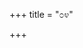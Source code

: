 +++
title = "೦೪"

+++


<div class="js_include " url="/kannaDa/padya/kumAra-vyAsa-bhArata/vishvAsa-prastuti/05_udyOga/04/00_sU_rAyadharmaja.md"  newLevelForH1="3" includeTitle="true"  > </div>
<div class="js_include collapsed" url="/kannaDa/padya/kumAra-vyAsa-bhArata/gamaka-pariShat/gadya/05_udyOga/04/00_sU_rAyadharmaja.md"  newLevelForH1="4" title="ಗಮಕ-ಪರಿಷತ್/ಗದ್ಯ"  > </div>
<div class="js_include collapsed" url="/kannaDa/padya/kumAra-vyAsa-bhArata/gamaka-pariShat/padArtha/05_udyOga/04/00_sU_rAyadharmaja.md"  newLevelForH1="4" title="ಗಮಕ-ಪರಿಷತ್/ಪದಾರ್ಥ"  > </div>
<div class="js_include collapsed" url="/kannaDa/padya/kumAra-vyAsa-bhArata/mUla/05_udyOga/04/00_sU_rAyadharmaja.md"  newLevelForH1="4" title="ಮೂಲ"  > </div>

<div class="js_include " url="/kannaDa/padya/kumAra-vyAsa-bhArata/vishvAsa-prastuti/05_udyOga/04/01_kELu_janamEjaya.md"  newLevelForH1="3" includeTitle="true"  > </div>
<div class="js_include collapsed" url="/kannaDa/padya/kumAra-vyAsa-bhArata/gamaka-pariShat/gadya/05_udyOga/04/01_kELu_janamEjaya.md"  newLevelForH1="4" title="ಗಮಕ-ಪರಿಷತ್/ಗದ್ಯ"  > </div>
<div class="js_include collapsed" url="/kannaDa/padya/kumAra-vyAsa-bhArata/gamaka-pariShat/padArtha/05_udyOga/04/01_kELu_janamEjaya.md"  newLevelForH1="4" title="ಗಮಕ-ಪರಿಷತ್/ಪದಾರ್ಥ"  > </div>
<div class="js_include collapsed" url="/kannaDa/padya/kumAra-vyAsa-bhArata/gamaka-pariShat/TippanI/05_udyOga/04/01_kELu_janamEjaya.md"  newLevelForH1="4" title="ಗಮಕ-ಪರಿಷತ್/ಟಿಪ್ಪನೀ"  > </div>
<div class="js_include collapsed" url="/kannaDa/padya/kumAra-vyAsa-bhArata/mUla/05_udyOga/04/01_kELu_janamEjaya.md"  newLevelForH1="4" title="ಮೂಲ"  > </div>

<div class="js_include " url="/kannaDa/padya/kumAra-vyAsa-bhArata/vishvAsa-prastuti/05_udyOga/04/02_iLidu_rathavanu.md"  newLevelForH1="3" includeTitle="true"  > </div>
<div class="js_include collapsed" url="/kannaDa/padya/kumAra-vyAsa-bhArata/gamaka-pariShat/gadya/05_udyOga/04/02_iLidu_rathavanu.md"  newLevelForH1="4" title="ಗಮಕ-ಪರಿಷತ್/ಗದ್ಯ"  > </div>
<div class="js_include collapsed" url="/kannaDa/padya/kumAra-vyAsa-bhArata/gamaka-pariShat/padArtha/05_udyOga/04/02_iLidu_rathavanu.md"  newLevelForH1="4" title="ಗಮಕ-ಪರಿಷತ್/ಪದಾರ್ಥ"  > </div>
<div class="js_include collapsed" url="/kannaDa/padya/kumAra-vyAsa-bhArata/mUla/05_udyOga/04/02_iLidu_rathavanu.md"  newLevelForH1="4" title="ಮೂಲ"  > </div>

<div class="js_include " url="/kannaDa/padya/kumAra-vyAsa-bhArata/vishvAsa-prastuti/05_udyOga/04/03_aridudillA_kauravEndrana.md"  newLevelForH1="3" includeTitle="true"  > </div>
<div class="js_include collapsed" url="/kannaDa/padya/kumAra-vyAsa-bhArata/gamaka-pariShat/gadya/05_udyOga/04/03_aridudillA_kauravEndrana.md"  newLevelForH1="4" title="ಗಮಕ-ಪರಿಷತ್/ಗದ್ಯ"  > </div>
<div class="js_include collapsed" url="/kannaDa/padya/kumAra-vyAsa-bhArata/gamaka-pariShat/padArtha/05_udyOga/04/03_aridudillA_kauravEndrana.md"  newLevelForH1="4" title="ಗಮಕ-ಪರಿಷತ್/ಪದಾರ್ಥ"  > </div>
<div class="js_include collapsed" url="/kannaDa/padya/kumAra-vyAsa-bhArata/mUla/05_udyOga/04/03_aridudillA_kauravEndrana.md"  newLevelForH1="4" title="ಮೂಲ"  > </div>

<div class="js_include " url="/kannaDa/padya/kumAra-vyAsa-bhArata/vishvAsa-prastuti/05_udyOga/04/04_baLika_bhImana.md"  newLevelForH1="3" includeTitle="true"  > </div>
<div class="js_include collapsed" url="/kannaDa/padya/kumAra-vyAsa-bhArata/gamaka-pariShat/gadya/05_udyOga/04/04_baLika_bhImana.md"  newLevelForH1="4" title="ಗಮಕ-ಪರಿಷತ್/ಗದ್ಯ"  > </div>
<div class="js_include collapsed" url="/kannaDa/padya/kumAra-vyAsa-bhArata/gamaka-pariShat/padArtha/05_udyOga/04/04_baLika_bhImana.md"  newLevelForH1="4" title="ಗಮಕ-ಪರಿಷತ್/ಪದಾರ್ಥ"  > </div>
<div class="js_include collapsed" url="/kannaDa/padya/kumAra-vyAsa-bhArata/mUla/05_udyOga/04/04_baLika_bhImana.md"  newLevelForH1="4" title="ಮೂಲ"  > </div>

<div class="js_include " url="/kannaDa/padya/kumAra-vyAsa-bhArata/vishvAsa-prastuti/05_udyOga/04/05_seLedukoNDanu_mRtyuvina.md"  newLevelForH1="3" includeTitle="true"  > </div>
<div class="js_include collapsed" url="/kannaDa/padya/kumAra-vyAsa-bhArata/gamaka-pariShat/gadya/05_udyOga/04/05_seLedukoNDanu_mRtyuvina.md"  newLevelForH1="4" title="ಗಮಕ-ಪರಿಷತ್/ಗದ್ಯ"  > </div>
<div class="js_include collapsed" url="/kannaDa/padya/kumAra-vyAsa-bhArata/gamaka-pariShat/padArtha/05_udyOga/04/05_seLedukoNDanu_mRtyuvina.md"  newLevelForH1="4" title="ಗಮಕ-ಪರಿಷತ್/ಪದಾರ್ಥ"  > </div>
<div class="js_include collapsed" url="/kannaDa/padya/kumAra-vyAsa-bhArata/mUla/05_udyOga/04/05_seLedukoNDanu_mRtyuvina.md"  newLevelForH1="4" title="ಮೂಲ"  > </div>

<div class="js_include " url="/kannaDa/padya/kumAra-vyAsa-bhArata/vishvAsa-prastuti/05_udyOga/04/06_kaNDenarasana_nibbarava.md"  newLevelForH1="3" includeTitle="true"  > </div>
<div class="js_include collapsed" url="/kannaDa/padya/kumAra-vyAsa-bhArata/gamaka-pariShat/gadya/05_udyOga/04/06_kaNDenarasana_nibbarava.md"  newLevelForH1="4" title="ಗಮಕ-ಪರಿಷತ್/ಗದ್ಯ"  > </div>
<div class="js_include collapsed" url="/kannaDa/padya/kumAra-vyAsa-bhArata/gamaka-pariShat/padArtha/05_udyOga/04/06_kaNDenarasana_nibbarava.md"  newLevelForH1="4" title="ಗಮಕ-ಪರಿಷತ್/ಪದಾರ್ಥ"  > </div>
<div class="js_include collapsed" url="/kannaDa/padya/kumAra-vyAsa-bhArata/mUla/05_udyOga/04/06_kaNDenarasana_nibbarava.md"  newLevelForH1="4" title="ಮೂಲ"  > </div>

<div class="js_include " url="/kannaDa/padya/kumAra-vyAsa-bhArata/vishvAsa-prastuti/05_udyOga/04/07_bandanennanu_santaviDutala.md"  newLevelForH1="3" includeTitle="true"  > </div>
<div class="js_include collapsed" url="/kannaDa/padya/kumAra-vyAsa-bhArata/gamaka-pariShat/gadya/05_udyOga/04/07_bandanennanu_santaviDutala.md"  newLevelForH1="4" title="ಗಮಕ-ಪರಿಷತ್/ಗದ್ಯ"  > </div>
<div class="js_include collapsed" url="/kannaDa/padya/kumAra-vyAsa-bhArata/gamaka-pariShat/padArtha/05_udyOga/04/07_bandanennanu_santaviDutala.md"  newLevelForH1="4" title="ಗಮಕ-ಪರಿಷತ್/ಪದಾರ್ಥ"  > </div>
<div class="js_include collapsed" url="/kannaDa/padya/kumAra-vyAsa-bhArata/mUla/05_udyOga/04/07_bandanennanu_santaviDutala.md"  newLevelForH1="4" title="ಮೂಲ"  > </div>

<div class="js_include " url="/kannaDa/padya/kumAra-vyAsa-bhArata/vishvAsa-prastuti/05_udyOga/04/08_avaru_kambanidumbidaru.md"  newLevelForH1="3" includeTitle="true"  > </div>
<div class="js_include collapsed" url="/kannaDa/padya/kumAra-vyAsa-bhArata/gamaka-pariShat/gadya/05_udyOga/04/08_avaru_kambanidumbidaru.md"  newLevelForH1="4" title="ಗಮಕ-ಪರಿಷತ್/ಗದ್ಯ"  > </div>
<div class="js_include collapsed" url="/kannaDa/padya/kumAra-vyAsa-bhArata/gamaka-pariShat/padArtha/05_udyOga/04/08_avaru_kambanidumbidaru.md"  newLevelForH1="4" title="ಗಮಕ-ಪರಿಷತ್/ಪದಾರ್ಥ"  > </div>
<div class="js_include collapsed" url="/kannaDa/padya/kumAra-vyAsa-bhArata/gamaka-pariShat/TippanI/05_udyOga/04/08_avaru_kambanidumbidaru.md"  newLevelForH1="4" title="ಗಮಕ-ಪರಿಷತ್/ಟಿಪ್ಪನೀ"  > </div>
<div class="js_include collapsed" url="/kannaDa/padya/kumAra-vyAsa-bhArata/mUla/05_udyOga/04/08_avaru_kambanidumbidaru.md"  newLevelForH1="4" title="ಮೂಲ"  > </div>

<div class="js_include " url="/kannaDa/padya/kumAra-vyAsa-bhArata/vishvAsa-prastuti/05_udyOga/04/09_aLaladiri_gajapurige.md"  newLevelForH1="3" includeTitle="true"  > </div>
<div class="js_include collapsed" url="/kannaDa/padya/kumAra-vyAsa-bhArata/gamaka-pariShat/gadya/05_udyOga/04/09_aLaladiri_gajapurige.md"  newLevelForH1="4" title="ಗಮಕ-ಪರಿಷತ್/ಗದ್ಯ"  > </div>
<div class="js_include collapsed" url="/kannaDa/padya/kumAra-vyAsa-bhArata/gamaka-pariShat/padArtha/05_udyOga/04/09_aLaladiri_gajapurige.md"  newLevelForH1="4" title="ಗಮಕ-ಪರಿಷತ್/ಪದಾರ್ಥ"  > </div>
<div class="js_include collapsed" url="/kannaDa/padya/kumAra-vyAsa-bhArata/mUla/05_udyOga/04/09_aLaladiri_gajapurige.md"  newLevelForH1="4" title="ಮೂಲ"  > </div>

<div class="js_include " url="/kannaDa/padya/kumAra-vyAsa-bhArata/vishvAsa-prastuti/05_udyOga/04/10_aramanege_bandakhiLa.md"  newLevelForH1="3" includeTitle="true"  > </div>
<div class="js_include collapsed" url="/kannaDa/padya/kumAra-vyAsa-bhArata/gamaka-pariShat/gadya/05_udyOga/04/10_aramanege_bandakhiLa.md"  newLevelForH1="4" title="ಗಮಕ-ಪರಿಷತ್/ಗದ್ಯ"  > </div>
<div class="js_include collapsed" url="/kannaDa/padya/kumAra-vyAsa-bhArata/gamaka-pariShat/padArtha/05_udyOga/04/10_aramanege_bandakhiLa.md"  newLevelForH1="4" title="ಗಮಕ-ಪರಿಷತ್/ಪದಾರ್ಥ"  > </div>
<div class="js_include collapsed" url="/kannaDa/padya/kumAra-vyAsa-bhArata/gamaka-pariShat/TippanI/05_udyOga/04/10_aramanege_bandakhiLa.md"  newLevelForH1="4" title="ಗಮಕ-ಪರಿಷತ್/ಟಿಪ್ಪನೀ"  > </div>
<div class="js_include collapsed" url="/kannaDa/padya/kumAra-vyAsa-bhArata/mUla/05_udyOga/04/10_aramanege_bandakhiLa.md"  newLevelForH1="4" title="ಮೂಲ"  > </div>

<div class="js_include " url="/kannaDa/padya/kumAra-vyAsa-bhArata/vishvAsa-prastuti/05_udyOga/04/11_kUDe_gajabajavAytu.md"  newLevelForH1="3" includeTitle="true"  > </div>
<div class="js_include collapsed" url="/kannaDa/padya/kumAra-vyAsa-bhArata/gamaka-pariShat/gadya/05_udyOga/04/11_kUDe_gajabajavAytu.md"  newLevelForH1="4" title="ಗಮಕ-ಪರಿಷತ್/ಗದ್ಯ"  > </div>
<div class="js_include collapsed" url="/kannaDa/padya/kumAra-vyAsa-bhArata/gamaka-pariShat/padArtha/05_udyOga/04/11_kUDe_gajabajavAytu.md"  newLevelForH1="4" title="ಗಮಕ-ಪರಿಷತ್/ಪದಾರ್ಥ"  > </div>
<div class="js_include collapsed" url="/kannaDa/padya/kumAra-vyAsa-bhArata/mUla/05_udyOga/04/11_kUDe_gajabajavAytu.md"  newLevelForH1="4" title="ಮೂಲ"  > </div>

<div class="js_include " url="/kannaDa/padya/kumAra-vyAsa-bhArata/vishvAsa-prastuti/05_udyOga/04/12_bhAnumati_horavaNTaLarasana.md"  newLevelForH1="3" includeTitle="true"  > </div>
<div class="js_include collapsed" url="/kannaDa/padya/kumAra-vyAsa-bhArata/gamaka-pariShat/gadya/05_udyOga/04/12_bhAnumati_horavaNTaLarasana.md"  newLevelForH1="4" title="ಗಮಕ-ಪರಿಷತ್/ಗದ್ಯ"  > </div>
<div class="js_include collapsed" url="/kannaDa/padya/kumAra-vyAsa-bhArata/gamaka-pariShat/padArtha/05_udyOga/04/12_bhAnumati_horavaNTaLarasana.md"  newLevelForH1="4" title="ಗಮಕ-ಪರಿಷತ್/ಪದಾರ್ಥ"  > </div>
<div class="js_include collapsed" url="/kannaDa/padya/kumAra-vyAsa-bhArata/mUla/05_udyOga/04/12_bhAnumati_horavaNTaLarasana.md"  newLevelForH1="4" title="ಮೂಲ"  > </div>

<div class="js_include " url="/kannaDa/padya/kumAra-vyAsa-bhArata/vishvAsa-prastuti/05_udyOga/04/13_saraka_hiDidavu.md"  newLevelForH1="3" includeTitle="true"  > </div>
<div class="js_include collapsed" url="/kannaDa/padya/kumAra-vyAsa-bhArata/gamaka-pariShat/gadya/05_udyOga/04/13_saraka_hiDidavu.md"  newLevelForH1="4" title="ಗಮಕ-ಪರಿಷತ್/ಗದ್ಯ"  > </div>
<div class="js_include collapsed" url="/kannaDa/padya/kumAra-vyAsa-bhArata/gamaka-pariShat/padArtha/05_udyOga/04/13_saraka_hiDidavu.md"  newLevelForH1="4" title="ಗಮಕ-ಪರಿಷತ್/ಪದಾರ್ಥ"  > </div>
<div class="js_include collapsed" url="/kannaDa/padya/kumAra-vyAsa-bhArata/gamaka-pariShat/TippanI/05_udyOga/04/13_saraka_hiDidavu.md"  newLevelForH1="4" title="ಗಮಕ-ಪರಿಷತ್/ಟಿಪ್ಪನೀ"  > </div>
<div class="js_include collapsed" url="/kannaDa/padya/kumAra-vyAsa-bhArata/mUla/05_udyOga/04/13_saraka_hiDidavu.md"  newLevelForH1="4" title="ಮೂಲ"  > </div>

<div class="js_include " url="/kannaDa/padya/kumAra-vyAsa-bhArata/vishvAsa-prastuti/05_udyOga/04/14_baLiya_chauriya.md"  newLevelForH1="3" includeTitle="true"  > </div>
<div class="js_include collapsed" url="/kannaDa/padya/kumAra-vyAsa-bhArata/gamaka-pariShat/gadya/05_udyOga/04/14_baLiya_chauriya.md"  newLevelForH1="4" title="ಗಮಕ-ಪರಿಷತ್/ಗದ್ಯ"  > </div>
<div class="js_include collapsed" url="/kannaDa/padya/kumAra-vyAsa-bhArata/gamaka-pariShat/padArtha/05_udyOga/04/14_baLiya_chauriya.md"  newLevelForH1="4" title="ಗಮಕ-ಪರಿಷತ್/ಪದಾರ್ಥ"  > </div>
<div class="js_include collapsed" url="/kannaDa/padya/kumAra-vyAsa-bhArata/mUla/05_udyOga/04/14_baLiya_chauriya.md"  newLevelForH1="4" title="ಮೂಲ"  > </div>

<div class="js_include " url="/kannaDa/padya/kumAra-vyAsa-bhArata/vishvAsa-prastuti/05_udyOga/04/15_karavatige_hongaLasa.md"  newLevelForH1="3" includeTitle="true"  > </div>
<div class="js_include collapsed" url="/kannaDa/padya/kumAra-vyAsa-bhArata/gamaka-pariShat/gadya/05_udyOga/04/15_karavatige_hongaLasa.md"  newLevelForH1="4" title="ಗಮಕ-ಪರಿಷತ್/ಗದ್ಯ"  > </div>
<div class="js_include collapsed" url="/kannaDa/padya/kumAra-vyAsa-bhArata/gamaka-pariShat/padArtha/05_udyOga/04/15_karavatige_hongaLasa.md"  newLevelForH1="4" title="ಗಮಕ-ಪರಿಷತ್/ಪದಾರ್ಥ"  > </div>
<div class="js_include collapsed" url="/kannaDa/padya/kumAra-vyAsa-bhArata/mUla/05_udyOga/04/15_karavatige_hongaLasa.md"  newLevelForH1="4" title="ಮೂಲ"  > </div>

<div class="js_include " url="/kannaDa/padya/kumAra-vyAsa-bhArata/vishvAsa-prastuti/05_udyOga/04/16_mereva_gaja.md"  newLevelForH1="3" includeTitle="true"  > </div>
<div class="js_include collapsed" url="/kannaDa/padya/kumAra-vyAsa-bhArata/gamaka-pariShat/gadya/05_udyOga/04/16_mereva_gaja.md"  newLevelForH1="4" title="ಗಮಕ-ಪರಿಷತ್/ಗದ್ಯ"  > </div>
<div class="js_include collapsed" url="/kannaDa/padya/kumAra-vyAsa-bhArata/gamaka-pariShat/padArtha/05_udyOga/04/16_mereva_gaja.md"  newLevelForH1="4" title="ಗಮಕ-ಪರಿಷತ್/ಪದಾರ್ಥ"  > </div>
<div class="js_include collapsed" url="/kannaDa/padya/kumAra-vyAsa-bhArata/mUla/05_udyOga/04/16_mereva_gaja.md"  newLevelForH1="4" title="ಮೂಲ"  > </div>

<div class="js_include " url="/kannaDa/padya/kumAra-vyAsa-bhArata/vishvAsa-prastuti/05_udyOga/04/17_rAyanaramane_maNDavige.md"  newLevelForH1="3" includeTitle="true"  > </div>
<div class="js_include collapsed" url="/kannaDa/padya/kumAra-vyAsa-bhArata/gamaka-pariShat/gadya/05_udyOga/04/17_rAyanaramane_maNDavige.md"  newLevelForH1="4" title="ಗಮಕ-ಪರಿಷತ್/ಗದ್ಯ"  > </div>
<div class="js_include collapsed" url="/kannaDa/padya/kumAra-vyAsa-bhArata/gamaka-pariShat/padArtha/05_udyOga/04/17_rAyanaramane_maNDavige.md"  newLevelForH1="4" title="ಗಮಕ-ಪರಿಷತ್/ಪದಾರ್ಥ"  > </div>
<div class="js_include collapsed" url="/kannaDa/padya/kumAra-vyAsa-bhArata/mUla/05_udyOga/04/17_rAyanaramane_maNDavige.md"  newLevelForH1="4" title="ಮೂಲ"  > </div>

<div class="js_include " url="/kannaDa/padya/kumAra-vyAsa-bhArata/vishvAsa-prastuti/05_udyOga/04/18_pALeyake_gajapurada.md"  newLevelForH1="3" includeTitle="true"  > </div>
<div class="js_include collapsed" url="/kannaDa/padya/kumAra-vyAsa-bhArata/gamaka-pariShat/gadya/05_udyOga/04/18_pALeyake_gajapurada.md"  newLevelForH1="4" title="ಗಮಕ-ಪರಿಷತ್/ಗದ್ಯ"  > </div>
<div class="js_include collapsed" url="/kannaDa/padya/kumAra-vyAsa-bhArata/gamaka-pariShat/padArtha/05_udyOga/04/18_pALeyake_gajapurada.md"  newLevelForH1="4" title="ಗಮಕ-ಪರಿಷತ್/ಪದಾರ್ಥ"  > </div>
<div class="js_include collapsed" url="/kannaDa/padya/kumAra-vyAsa-bhArata/mUla/05_udyOga/04/18_pALeyake_gajapurada.md"  newLevelForH1="4" title="ಮೂಲ"  > </div>

<div class="js_include " url="/kannaDa/padya/kumAra-vyAsa-bhArata/vishvAsa-prastuti/05_udyOga/04/19_tumbitidu_gajapuravanalliya.md"  newLevelForH1="3" includeTitle="true"  > </div>
<div class="js_include collapsed" url="/kannaDa/padya/kumAra-vyAsa-bhArata/gamaka-pariShat/gadya/05_udyOga/04/19_tumbitidu_gajapuravanalliya.md"  newLevelForH1="4" title="ಗಮಕ-ಪರಿಷತ್/ಗದ್ಯ"  > </div>
<div class="js_include collapsed" url="/kannaDa/padya/kumAra-vyAsa-bhArata/gamaka-pariShat/padArtha/05_udyOga/04/19_tumbitidu_gajapuravanalliya.md"  newLevelForH1="4" title="ಗಮಕ-ಪರಿಷತ್/ಪದಾರ್ಥ"  > </div>
<div class="js_include collapsed" url="/kannaDa/padya/kumAra-vyAsa-bhArata/mUla/05_udyOga/04/19_tumbitidu_gajapuravanalliya.md"  newLevelForH1="4" title="ಮೂಲ"  > </div>

<div class="js_include " url="/kannaDa/padya/kumAra-vyAsa-bhArata/vishvAsa-prastuti/05_udyOga/04/20_bandu_sanjayanandhanRpatiya.md"  newLevelForH1="3" includeTitle="true"  > </div>
<div class="js_include collapsed" url="/kannaDa/padya/kumAra-vyAsa-bhArata/gamaka-pariShat/gadya/05_udyOga/04/20_bandu_sanjayanandhanRpatiya.md"  newLevelForH1="4" title="ಗಮಕ-ಪರಿಷತ್/ಗದ್ಯ"  > </div>
<div class="js_include collapsed" url="/kannaDa/padya/kumAra-vyAsa-bhArata/gamaka-pariShat/padArtha/05_udyOga/04/20_bandu_sanjayanandhanRpatiya.md"  newLevelForH1="4" title="ಗಮಕ-ಪರಿಷತ್/ಪದಾರ್ಥ"  > </div>
<div class="js_include collapsed" url="/kannaDa/padya/kumAra-vyAsa-bhArata/mUla/05_udyOga/04/20_bandu_sanjayanandhanRpatiya.md"  newLevelForH1="4" title="ಮೂಲ"  > </div>

<div class="js_include " url="/kannaDa/padya/kumAra-vyAsa-bhArata/vishvAsa-prastuti/05_udyOga/04/21_hOgi_taLuvide.md"  newLevelForH1="3" includeTitle="true"  > </div>
<div class="js_include collapsed" url="/kannaDa/padya/kumAra-vyAsa-bhArata/gamaka-pariShat/gadya/05_udyOga/04/21_hOgi_taLuvide.md"  newLevelForH1="4" title="ಗಮಕ-ಪರಿಷತ್/ಗದ್ಯ"  > </div>
<div class="js_include collapsed" url="/kannaDa/padya/kumAra-vyAsa-bhArata/gamaka-pariShat/padArtha/05_udyOga/04/21_hOgi_taLuvide.md"  newLevelForH1="4" title="ಗಮಕ-ಪರಿಷತ್/ಪದಾರ್ಥ"  > </div>
<div class="js_include collapsed" url="/kannaDa/padya/kumAra-vyAsa-bhArata/mUla/05_udyOga/04/21_hOgi_taLuvide.md"  newLevelForH1="4" title="ಮೂಲ"  > </div>

<div class="js_include " url="/kannaDa/padya/kumAra-vyAsa-bhArata/vishvAsa-prastuti/05_udyOga/04/22_shakuni_biddanu.md"  newLevelForH1="3" includeTitle="true"  > </div>
<div class="js_include collapsed" url="/kannaDa/padya/kumAra-vyAsa-bhArata/gamaka-pariShat/gadya/05_udyOga/04/22_shakuni_biddanu.md"  newLevelForH1="4" title="ಗಮಕ-ಪರಿಷತ್/ಗದ್ಯ"  > </div>
<div class="js_include collapsed" url="/kannaDa/padya/kumAra-vyAsa-bhArata/gamaka-pariShat/padArtha/05_udyOga/04/22_shakuni_biddanu.md"  newLevelForH1="4" title="ಗಮಕ-ಪರಿಷತ್/ಪದಾರ್ಥ"  > </div>
<div class="js_include collapsed" url="/kannaDa/padya/kumAra-vyAsa-bhArata/mUla/05_udyOga/04/22_shakuni_biddanu.md"  newLevelForH1="4" title="ಮೂಲ"  > </div>

<div class="js_include " url="/kannaDa/padya/kumAra-vyAsa-bhArata/vishvAsa-prastuti/05_udyOga/04/23_baLika_nUrAneyali.md"  newLevelForH1="3" includeTitle="true"  > </div>
<div class="js_include collapsed" url="/kannaDa/padya/kumAra-vyAsa-bhArata/gamaka-pariShat/gadya/05_udyOga/04/23_baLika_nUrAneyali.md"  newLevelForH1="4" title="ಗಮಕ-ಪರಿಷತ್/ಗದ್ಯ"  > </div>
<div class="js_include collapsed" url="/kannaDa/padya/kumAra-vyAsa-bhArata/gamaka-pariShat/padArtha/05_udyOga/04/23_baLika_nUrAneyali.md"  newLevelForH1="4" title="ಗಮಕ-ಪರಿಷತ್/ಪದಾರ್ಥ"  > </div>
<div class="js_include collapsed" url="/kannaDa/padya/kumAra-vyAsa-bhArata/mUla/05_udyOga/04/23_baLika_nUrAneyali.md"  newLevelForH1="4" title="ಮೂಲ"  > </div>

<div class="js_include " url="/kannaDa/padya/kumAra-vyAsa-bhArata/vishvAsa-prastuti/05_udyOga/04/24_kurupatiyanarasutta_tAnai.md"  newLevelForH1="3" includeTitle="true"  > </div>
<div class="js_include collapsed" url="/kannaDa/padya/kumAra-vyAsa-bhArata/gamaka-pariShat/gadya/05_udyOga/04/24_kurupatiyanarasutta_tAnai.md"  newLevelForH1="4" title="ಗಮಕ-ಪರಿಷತ್/ಗದ್ಯ"  > </div>
<div class="js_include collapsed" url="/kannaDa/padya/kumAra-vyAsa-bhArata/gamaka-pariShat/padArtha/05_udyOga/04/24_kurupatiyanarasutta_tAnai.md"  newLevelForH1="4" title="ಗಮಕ-ಪರಿಷತ್/ಪದಾರ್ಥ"  > </div>
<div class="js_include collapsed" url="/kannaDa/padya/kumAra-vyAsa-bhArata/gamaka-pariShat/pAThAntara/05_udyOga/04/24_kurupatiyanarasutta_tAnai.md"  newLevelForH1="4" title="ಗಮಕ-ಪರಿಷತ್/ಪಾಠಾನ್ತರ"  > </div>
<div class="js_include collapsed" url="/kannaDa/padya/kumAra-vyAsa-bhArata/mUla/05_udyOga/04/24_kurupatiyanarasutta_tAnai.md"  newLevelForH1="4" title="ಮೂಲ"  > </div>

<div class="js_include " url="/kannaDa/padya/kumAra-vyAsa-bhArata/vishvAsa-prastuti/05_udyOga/04/25_jaladhiyali_phaNivadanadali.md"  newLevelForH1="3" includeTitle="true"  > </div>
<div class="js_include collapsed" url="/kannaDa/padya/kumAra-vyAsa-bhArata/gamaka-pariShat/gadya/05_udyOga/04/25_jaladhiyali_phaNivadanadali.md"  newLevelForH1="4" title="ಗಮಕ-ಪರಿಷತ್/ಗದ್ಯ"  > </div>
<div class="js_include collapsed" url="/kannaDa/padya/kumAra-vyAsa-bhArata/gamaka-pariShat/padArtha/05_udyOga/04/25_jaladhiyali_phaNivadanadali.md"  newLevelForH1="4" title="ಗಮಕ-ಪರಿಷತ್/ಪದಾರ್ಥ"  > </div>
<div class="js_include collapsed" url="/kannaDa/padya/kumAra-vyAsa-bhArata/mUla/05_udyOga/04/25_jaladhiyali_phaNivadanadali.md"  newLevelForH1="4" title="ಮೂಲ"  > </div>

<div class="js_include " url="/kannaDa/padya/kumAra-vyAsa-bhArata/vishvAsa-prastuti/05_udyOga/04/26_Ava_vahiladoLAdudAvi.md"  newLevelForH1="3" includeTitle="true"  > </div>
<div class="js_include collapsed" url="/kannaDa/padya/kumAra-vyAsa-bhArata/gamaka-pariShat/gadya/05_udyOga/04/26_Ava_vahiladoLAdudAvi.md"  newLevelForH1="4" title="ಗಮಕ-ಪರಿಷತ್/ಗದ್ಯ"  > </div>
<div class="js_include collapsed" url="/kannaDa/padya/kumAra-vyAsa-bhArata/gamaka-pariShat/padArtha/05_udyOga/04/26_Ava_vahiladoLAdudAvi.md"  newLevelForH1="4" title="ಗಮಕ-ಪರಿಷತ್/ಪದಾರ್ಥ"  > </div>
<div class="js_include collapsed" url="/kannaDa/padya/kumAra-vyAsa-bhArata/mUla/05_udyOga/04/26_Ava_vahiladoLAdudAvi.md"  newLevelForH1="4" title="ಮೂಲ"  > </div>

<div class="js_include " url="/kannaDa/padya/kumAra-vyAsa-bhArata/vishvAsa-prastuti/05_udyOga/04/27_bILukoNDenu_muniyanavanI.md"  newLevelForH1="3" includeTitle="true"  > </div>
<div class="js_include collapsed" url="/kannaDa/padya/kumAra-vyAsa-bhArata/gamaka-pariShat/gadya/05_udyOga/04/27_bILukoNDenu_muniyanavanI.md"  newLevelForH1="4" title="ಗಮಕ-ಪರಿಷತ್/ಗದ್ಯ"  > </div>
<div class="js_include collapsed" url="/kannaDa/padya/kumAra-vyAsa-bhArata/mUla/05_udyOga/04/27_bILukoNDenu_muniyanavanI.md"  newLevelForH1="4" title="ಮೂಲ"  > </div>

<div class="js_include " url="/kannaDa/padya/kumAra-vyAsa-bhArata/vishvAsa-prastuti/05_udyOga/04/28_iLidu_sarasiya.md"  newLevelForH1="3" includeTitle="true"  > </div>
<div class="js_include collapsed" url="/kannaDa/padya/kumAra-vyAsa-bhArata/gamaka-pariShat/gadya/05_udyOga/04/28_iLidu_sarasiya.md"  newLevelForH1="4" title="ಗಮಕ-ಪರಿಷತ್/ಗದ್ಯ"  > </div>
<div class="js_include collapsed" url="/kannaDa/padya/kumAra-vyAsa-bhArata/gamaka-pariShat/padArtha/05_udyOga/04/28_iLidu_sarasiya.md"  newLevelForH1="4" title="ಗಮಕ-ಪರಿಷತ್/ಪದಾರ್ಥ"  > </div>
<div class="js_include collapsed" url="/kannaDa/padya/kumAra-vyAsa-bhArata/mUla/05_udyOga/04/28_iLidu_sarasiya.md"  newLevelForH1="4" title="ಮೂಲ"  > </div>

<div class="js_include " url="/kannaDa/padya/kumAra-vyAsa-bhArata/vishvAsa-prastuti/05_udyOga/04/29_tandenillige_sakala.md"  newLevelForH1="3" includeTitle="true"  > </div>
<div class="js_include collapsed" url="/kannaDa/padya/kumAra-vyAsa-bhArata/gamaka-pariShat/gadya/05_udyOga/04/29_tandenillige_sakala.md"  newLevelForH1="4" title="ಗಮಕ-ಪರಿಷತ್/ಗದ್ಯ"  > </div>
<div class="js_include collapsed" url="/kannaDa/padya/kumAra-vyAsa-bhArata/gamaka-pariShat/padArtha/05_udyOga/04/29_tandenillige_sakala.md"  newLevelForH1="4" title="ಗಮಕ-ಪರಿಷತ್/ಪದಾರ್ಥ"  > </div>
<div class="js_include collapsed" url="/kannaDa/padya/kumAra-vyAsa-bhArata/mUla/05_udyOga/04/29_tandenillige_sakala.md"  newLevelForH1="4" title="ಮೂಲ"  > </div>

<div class="js_include " url="/kannaDa/padya/kumAra-vyAsa-bhArata/vishvAsa-prastuti/05_udyOga/04/30_arasa_kEL.md"  newLevelForH1="3" includeTitle="true"  > </div>
<div class="js_include collapsed" url="/kannaDa/padya/kumAra-vyAsa-bhArata/gamaka-pariShat/gadya/05_udyOga/04/30_arasa_kEL.md"  newLevelForH1="4" title="ಗಮಕ-ಪರಿಷತ್/ಗದ್ಯ"  > </div>
<div class="js_include collapsed" url="/kannaDa/padya/kumAra-vyAsa-bhArata/gamaka-pariShat/padArtha/05_udyOga/04/30_arasa_kEL.md"  newLevelForH1="4" title="ಗಮಕ-ಪರಿಷತ್/ಪದಾರ್ಥ"  > </div>
<div class="js_include collapsed" url="/kannaDa/padya/kumAra-vyAsa-bhArata/mUla/05_udyOga/04/30_arasa_kEL.md"  newLevelForH1="4" title="ಮೂಲ"  > </div>

<div class="js_include " url="/kannaDa/padya/kumAra-vyAsa-bhArata/vishvAsa-prastuti/05_udyOga/04/31_baduki_bandire.md"  newLevelForH1="3" includeTitle="true"  > </div>
<div class="js_include collapsed" url="/kannaDa/padya/kumAra-vyAsa-bhArata/gamaka-pariShat/gadya/05_udyOga/04/31_baduki_bandire.md"  newLevelForH1="4" title="ಗಮಕ-ಪರಿಷತ್/ಗದ್ಯ"  > </div>
<div class="js_include collapsed" url="/kannaDa/padya/kumAra-vyAsa-bhArata/gamaka-pariShat/padArtha/05_udyOga/04/31_baduki_bandire.md"  newLevelForH1="4" title="ಗಮಕ-ಪರಿಷತ್/ಪದಾರ್ಥ"  > </div>
<div class="js_include collapsed" url="/kannaDa/padya/kumAra-vyAsa-bhArata/mUla/05_udyOga/04/31_baduki_bandire.md"  newLevelForH1="4" title="ಮೂಲ"  > </div>

<div class="js_include " url="/kannaDa/padya/kumAra-vyAsa-bhArata/vishvAsa-prastuti/05_udyOga/04/32_jIya_khatiyEkemmoDane.md"  newLevelForH1="3" includeTitle="true"  > </div>
<div class="js_include collapsed" url="/kannaDa/padya/kumAra-vyAsa-bhArata/gamaka-pariShat/gadya/05_udyOga/04/32_jIya_khatiyEkemmoDane.md"  newLevelForH1="4" title="ಗಮಕ-ಪರಿಷತ್/ಗದ್ಯ"  > </div>
<div class="js_include collapsed" url="/kannaDa/padya/kumAra-vyAsa-bhArata/gamaka-pariShat/padArtha/05_udyOga/04/32_jIya_khatiyEkemmoDane.md"  newLevelForH1="4" title="ಗಮಕ-ಪರಿಷತ್/ಪದಾರ್ಥ"  > </div>
<div class="js_include collapsed" url="/kannaDa/padya/kumAra-vyAsa-bhArata/mUla/05_udyOga/04/32_jIya_khatiyEkemmoDane.md"  newLevelForH1="4" title="ಮೂಲ"  > </div>

<div class="js_include " url="/kannaDa/padya/kumAra-vyAsa-bhArata/vishvAsa-prastuti/05_udyOga/04/33_arasa_horavaDu.md"  newLevelForH1="3" includeTitle="true"  > </div>
<div class="js_include collapsed" url="/kannaDa/padya/kumAra-vyAsa-bhArata/gamaka-pariShat/gadya/05_udyOga/04/33_arasa_horavaDu.md"  newLevelForH1="4" title="ಗಮಕ-ಪರಿಷತ್/ಗದ್ಯ"  > </div>
<div class="js_include collapsed" url="/kannaDa/padya/kumAra-vyAsa-bhArata/gamaka-pariShat/padArtha/05_udyOga/04/33_arasa_horavaDu.md"  newLevelForH1="4" title="ಗಮಕ-ಪರಿಷತ್/ಪದಾರ್ಥ"  > </div>
<div class="js_include collapsed" url="/kannaDa/padya/kumAra-vyAsa-bhArata/gamaka-pariShat/TippanI/05_udyOga/04/33_arasa_horavaDu.md"  newLevelForH1="4" title="ಗಮಕ-ಪರಿಷತ್/ಟಿಪ್ಪನೀ"  > </div>
<div class="js_include collapsed" url="/kannaDa/padya/kumAra-vyAsa-bhArata/mUla/05_udyOga/04/33_arasa_horavaDu.md"  newLevelForH1="4" title="ಮೂಲ"  > </div>

<div class="js_include " url="/kannaDa/padya/kumAra-vyAsa-bhArata/vishvAsa-prastuti/05_udyOga/04/34_ELu_kurupati.md"  newLevelForH1="3" includeTitle="true"  > </div>
<div class="js_include collapsed" url="/kannaDa/padya/kumAra-vyAsa-bhArata/gamaka-pariShat/gadya/05_udyOga/04/34_ELu_kurupati.md"  newLevelForH1="4" title="ಗಮಕ-ಪರಿಷತ್/ಗದ್ಯ"  > </div>
<div class="js_include collapsed" url="/kannaDa/padya/kumAra-vyAsa-bhArata/gamaka-pariShat/padArtha/05_udyOga/04/34_ELu_kurupati.md"  newLevelForH1="4" title="ಗಮಕ-ಪರಿಷತ್/ಪದಾರ್ಥ"  > </div>
<div class="js_include collapsed" url="/kannaDa/padya/kumAra-vyAsa-bhArata/mUla/05_udyOga/04/34_ELu_kurupati.md"  newLevelForH1="4" title="ಮೂಲ"  > </div>

<div class="js_include " url="/kannaDa/padya/kumAra-vyAsa-bhArata/vishvAsa-prastuti/05_udyOga/04/35_oppadidu_bhIShmAdiyavvana.md"  newLevelForH1="3" includeTitle="true"  > </div>
<div class="js_include collapsed" url="/kannaDa/padya/kumAra-vyAsa-bhArata/gamaka-pariShat/gadya/05_udyOga/04/35_oppadidu_bhIShmAdiyavvana.md"  newLevelForH1="4" title="ಗಮಕ-ಪರಿಷತ್/ಗದ್ಯ"  > </div>
<div class="js_include collapsed" url="/kannaDa/padya/kumAra-vyAsa-bhArata/gamaka-pariShat/padArtha/05_udyOga/04/35_oppadidu_bhIShmAdiyavvana.md"  newLevelForH1="4" title="ಗಮಕ-ಪರಿಷತ್/ಪದಾರ್ಥ"  > </div>
<div class="js_include collapsed" url="/kannaDa/padya/kumAra-vyAsa-bhArata/mUla/05_udyOga/04/35_oppadidu_bhIShmAdiyavvana.md"  newLevelForH1="4" title="ಮೂಲ"  > </div>

<div class="js_include " url="/kannaDa/padya/kumAra-vyAsa-bhArata/vishvAsa-prastuti/05_udyOga/04/36_ive.md"  newLevelForH1="3" includeTitle="true"  > </div>
<div class="js_include collapsed" url="/kannaDa/padya/kumAra-vyAsa-bhArata/gamaka-pariShat/gadya/05_udyOga/04/36_ive.md"  newLevelForH1="4" title="ಗಮಕ-ಪರಿಷತ್/ಗದ್ಯ"  > </div>
<div class="js_include collapsed" url="/kannaDa/padya/kumAra-vyAsa-bhArata/gamaka-pariShat/padArtha/05_udyOga/04/36_ive.md"  newLevelForH1="4" title="ಗಮಕ-ಪರಿಷತ್/ಪದಾರ್ಥ"  > </div>
<div class="js_include collapsed" url="/kannaDa/padya/kumAra-vyAsa-bhArata/mUla/05_udyOga/04/36_ive.md"  newLevelForH1="4" title="ಮೂಲ"  > </div>

<div class="js_include " url="/kannaDa/padya/kumAra-vyAsa-bhArata/vishvAsa-prastuti/05_udyOga/04/37_sEsedaLidenu_bhIShmagaggada.md"  newLevelForH1="3" includeTitle="true"  > </div>
<div class="js_include collapsed" url="/kannaDa/padya/kumAra-vyAsa-bhArata/gamaka-pariShat/gadya/05_udyOga/04/37_sEsedaLidenu_bhIShmagaggada.md"  newLevelForH1="4" title="ಗಮಕ-ಪರಿಷತ್/ಗದ್ಯ"  > </div>
<div class="js_include collapsed" url="/kannaDa/padya/kumAra-vyAsa-bhArata/gamaka-pariShat/padArtha/05_udyOga/04/37_sEsedaLidenu_bhIShmagaggada.md"  newLevelForH1="4" title="ಗಮಕ-ಪರಿಷತ್/ಪದಾರ್ಥ"  > </div>
<div class="js_include collapsed" url="/kannaDa/padya/kumAra-vyAsa-bhArata/mUla/05_udyOga/04/37_sEsedaLidenu_bhIShmagaggada.md"  newLevelForH1="4" title="ಮೂಲ"  > </div>

<div class="js_include " url="/kannaDa/padya/kumAra-vyAsa-bhArata/vishvAsa-prastuti/05_udyOga/04/38_raNadoLA_gAngEyagimmaDi.md"  newLevelForH1="3" includeTitle="true"  > </div>
<div class="js_include collapsed" url="/kannaDa/padya/kumAra-vyAsa-bhArata/gamaka-pariShat/gadya/05_udyOga/04/38_raNadoLA_gAngEyagimmaDi.md"  newLevelForH1="4" title="ಗಮಕ-ಪರಿಷತ್/ಗದ್ಯ"  > </div>
<div class="js_include collapsed" url="/kannaDa/padya/kumAra-vyAsa-bhArata/gamaka-pariShat/padArtha/05_udyOga/04/38_raNadoLA_gAngEyagimmaDi.md"  newLevelForH1="4" title="ಗಮಕ-ಪರಿಷತ್/ಪದಾರ್ಥ"  > </div>
<div class="js_include collapsed" url="/kannaDa/padya/kumAra-vyAsa-bhArata/mUla/05_udyOga/04/38_raNadoLA_gAngEyagimmaDi.md"  newLevelForH1="4" title="ಮೂಲ"  > </div>

<div class="js_include " url="/kannaDa/padya/kumAra-vyAsa-bhArata/vishvAsa-prastuti/05_udyOga/04/39_khareyarai_nIvubhaya.md"  newLevelForH1="3" includeTitle="true"  > </div>
<div class="js_include collapsed" url="/kannaDa/padya/kumAra-vyAsa-bhArata/gamaka-pariShat/gadya/05_udyOga/04/39_khareyarai_nIvubhaya.md"  newLevelForH1="4" title="ಗಮಕ-ಪರಿಷತ್/ಗದ್ಯ"  > </div>
<div class="js_include collapsed" url="/kannaDa/padya/kumAra-vyAsa-bhArata/gamaka-pariShat/padArtha/05_udyOga/04/39_khareyarai_nIvubhaya.md"  newLevelForH1="4" title="ಗಮಕ-ಪರಿಷತ್/ಪದಾರ್ಥ"  > </div>
<div class="js_include collapsed" url="/kannaDa/padya/kumAra-vyAsa-bhArata/mUla/05_udyOga/04/39_khareyarai_nIvubhaya.md"  newLevelForH1="4" title="ಮೂಲ"  > </div>

<div class="js_include " url="/kannaDa/padya/kumAra-vyAsa-bhArata/vishvAsa-prastuti/05_udyOga/04/40_arasa_kELai.md"  newLevelForH1="3" includeTitle="true"  > </div>
<div class="js_include collapsed" url="/kannaDa/padya/kumAra-vyAsa-bhArata/gamaka-pariShat/gadya/05_udyOga/04/40_arasa_kELai.md"  newLevelForH1="4" title="ಗಮಕ-ಪರಿಷತ್/ಗದ್ಯ"  > </div>
<div class="js_include collapsed" url="/kannaDa/padya/kumAra-vyAsa-bhArata/gamaka-pariShat/padArtha/05_udyOga/04/40_arasa_kELai.md"  newLevelForH1="4" title="ಗಮಕ-ಪರಿಷತ್/ಪದಾರ್ಥ"  > </div>
<div class="js_include collapsed" url="/kannaDa/padya/kumAra-vyAsa-bhArata/mUla/05_udyOga/04/40_arasa_kELai.md"  newLevelForH1="4" title="ಮೂಲ"  > </div>

<div class="js_include " url="/kannaDa/padya/kumAra-vyAsa-bhArata/vishvAsa-prastuti/05_udyOga/04/41_salila_madhyadoLindiniruLanu.md"  newLevelForH1="3" includeTitle="true"  > </div>
<div class="js_include collapsed" url="/kannaDa/padya/kumAra-vyAsa-bhArata/gamaka-pariShat/gadya/05_udyOga/04/41_salila_madhyadoLindiniruLanu.md"  newLevelForH1="4" title="ಗಮಕ-ಪರಿಷತ್/ಗದ್ಯ"  > </div>
<div class="js_include collapsed" url="/kannaDa/padya/kumAra-vyAsa-bhArata/gamaka-pariShat/padArtha/05_udyOga/04/41_salila_madhyadoLindiniruLanu.md"  newLevelForH1="4" title="ಗಮಕ-ಪರಿಷತ್/ಪದಾರ್ಥ"  > </div>
<div class="js_include collapsed" url="/kannaDa/padya/kumAra-vyAsa-bhArata/mUla/05_udyOga/04/41_salila_madhyadoLindiniruLanu.md"  newLevelForH1="4" title="ಮೂಲ"  > </div>

<div class="js_include " url="/kannaDa/padya/kumAra-vyAsa-bhArata/vishvAsa-prastuti/05_udyOga/04/42_arasa_kELai.md"  newLevelForH1="3" includeTitle="true"  > </div>
<div class="js_include collapsed" url="/kannaDa/padya/kumAra-vyAsa-bhArata/gamaka-pariShat/gadya/05_udyOga/04/42_arasa_kELai.md"  newLevelForH1="4" title="ಗಮಕ-ಪರಿಷತ್/ಗದ್ಯ"  > </div>
<div class="js_include collapsed" url="/kannaDa/padya/kumAra-vyAsa-bhArata/gamaka-pariShat/padArtha/05_udyOga/04/42_arasa_kELai.md"  newLevelForH1="4" title="ಗಮಕ-ಪರಿಷತ್/ಪದಾರ್ಥ"  > </div>
<div class="js_include collapsed" url="/kannaDa/padya/kumAra-vyAsa-bhArata/mUla/05_udyOga/04/42_arasa_kELai.md"  newLevelForH1="4" title="ಮೂಲ"  > </div>

<div class="js_include " url="/kannaDa/padya/kumAra-vyAsa-bhArata/vishvAsa-prastuti/05_udyOga/04/43_charaNa_vadanava.md"  newLevelForH1="3" includeTitle="true"  > </div>
<div class="js_include collapsed" url="/kannaDa/padya/kumAra-vyAsa-bhArata/gamaka-pariShat/gadya/05_udyOga/04/43_charaNa_vadanava.md"  newLevelForH1="4" title="ಗಮಕ-ಪರಿಷತ್/ಗದ್ಯ"  > </div>
<div class="js_include collapsed" url="/kannaDa/padya/kumAra-vyAsa-bhArata/gamaka-pariShat/padArtha/05_udyOga/04/43_charaNa_vadanava.md"  newLevelForH1="4" title="ಗಮಕ-ಪರಿಷತ್/ಪದಾರ್ಥ"  > </div>
<div class="js_include collapsed" url="/kannaDa/padya/kumAra-vyAsa-bhArata/mUla/05_udyOga/04/43_charaNa_vadanava.md"  newLevelForH1="4" title="ಮೂಲ"  > </div>

<div class="js_include " url="/kannaDa/padya/kumAra-vyAsa-bhArata/vishvAsa-prastuti/05_udyOga/04/44_Ayitidu_nRparAjakAryada.md"  newLevelForH1="3" includeTitle="true"  > </div>
<div class="js_include collapsed" url="/kannaDa/padya/kumAra-vyAsa-bhArata/gamaka-pariShat/gadya/05_udyOga/04/44_Ayitidu_nRparAjakAryada.md"  newLevelForH1="4" title="ಗಮಕ-ಪರಿಷತ್/ಗದ್ಯ"  > </div>
<div class="js_include collapsed" url="/kannaDa/padya/kumAra-vyAsa-bhArata/gamaka-pariShat/padArtha/05_udyOga/04/44_Ayitidu_nRparAjakAryada.md"  newLevelForH1="4" title="ಗಮಕ-ಪರಿಷತ್/ಪದಾರ್ಥ"  > </div>
<div class="js_include collapsed" url="/kannaDa/padya/kumAra-vyAsa-bhArata/mUla/05_udyOga/04/44_Ayitidu_nRparAjakAryada.md"  newLevelForH1="4" title="ಮೂಲ"  > </div>

<div class="js_include " url="/kannaDa/padya/kumAra-vyAsa-bhArata/vishvAsa-prastuti/05_udyOga/04/45_arasa_kEL.md"  newLevelForH1="3" includeTitle="true"  > </div>
<div class="js_include collapsed" url="/kannaDa/padya/kumAra-vyAsa-bhArata/gamaka-pariShat/gadya/05_udyOga/04/45_arasa_kEL.md"  newLevelForH1="4" title="ಗಮಕ-ಪರಿಷತ್/ಗದ್ಯ"  > </div>
<div class="js_include collapsed" url="/kannaDa/padya/kumAra-vyAsa-bhArata/gamaka-pariShat/padArtha/05_udyOga/04/45_arasa_kEL.md"  newLevelForH1="4" title="ಗಮಕ-ಪರಿಷತ್/ಪದಾರ್ಥ"  > </div>
<div class="js_include collapsed" url="/kannaDa/padya/kumAra-vyAsa-bhArata/mUla/05_udyOga/04/45_arasa_kEL.md"  newLevelForH1="4" title="ಮೂಲ"  > </div>

<div class="js_include " url="/kannaDa/padya/kumAra-vyAsa-bhArata/vishvAsa-prastuti/05_udyOga/04/46_haridu_dUtaru.md"  newLevelForH1="3" includeTitle="true"  > </div>
<div class="js_include collapsed" url="/kannaDa/padya/kumAra-vyAsa-bhArata/gamaka-pariShat/gadya/05_udyOga/04/46_haridu_dUtaru.md"  newLevelForH1="4" title="ಗಮಕ-ಪರಿಷತ್/ಗದ್ಯ"  > </div>
<div class="js_include collapsed" url="/kannaDa/padya/kumAra-vyAsa-bhArata/gamaka-pariShat/padArtha/05_udyOga/04/46_haridu_dUtaru.md"  newLevelForH1="4" title="ಗಮಕ-ಪರಿಷತ್/ಪದಾರ್ಥ"  > </div>
<div class="js_include collapsed" url="/kannaDa/padya/kumAra-vyAsa-bhArata/mUla/05_udyOga/04/46_haridu_dUtaru.md"  newLevelForH1="4" title="ಮೂಲ"  > </div>

<div class="js_include " url="/kannaDa/padya/kumAra-vyAsa-bhArata/vishvAsa-prastuti/05_udyOga/04/47_heNana_bagidarasidaru.md"  newLevelForH1="3" includeTitle="true"  > </div>
<div class="js_include collapsed" url="/kannaDa/padya/kumAra-vyAsa-bhArata/gamaka-pariShat/gadya/05_udyOga/04/47_heNana_bagidarasidaru.md"  newLevelForH1="4" title="ಗಮಕ-ಪರಿಷತ್/ಗದ್ಯ"  > </div>
<div class="js_include collapsed" url="/kannaDa/padya/kumAra-vyAsa-bhArata/gamaka-pariShat/padArtha/05_udyOga/04/47_heNana_bagidarasidaru.md"  newLevelForH1="4" title="ಗಮಕ-ಪರಿಷತ್/ಪದಾರ್ಥ"  > </div>
<div class="js_include collapsed" url="/kannaDa/padya/kumAra-vyAsa-bhArata/mUla/05_udyOga/04/47_heNana_bagidarasidaru.md"  newLevelForH1="4" title="ಮೂಲ"  > </div>

<div class="js_include " url="/kannaDa/padya/kumAra-vyAsa-bhArata/vishvAsa-prastuti/05_udyOga/04/48_hariharidu_kUDarasi.md"  newLevelForH1="3" includeTitle="true"  > </div>
<div class="js_include collapsed" url="/kannaDa/padya/kumAra-vyAsa-bhArata/gamaka-pariShat/gadya/05_udyOga/04/48_hariharidu_kUDarasi.md"  newLevelForH1="4" title="ಗಮಕ-ಪರಿಷತ್/ಗದ್ಯ"  > </div>
<div class="js_include collapsed" url="/kannaDa/padya/kumAra-vyAsa-bhArata/gamaka-pariShat/padArtha/05_udyOga/04/48_hariharidu_kUDarasi.md"  newLevelForH1="4" title="ಗಮಕ-ಪರಿಷತ್/ಪದಾರ್ಥ"  > </div>
<div class="js_include collapsed" url="/kannaDa/padya/kumAra-vyAsa-bhArata/gamaka-pariShat/TippanI/05_udyOga/04/48_hariharidu_kUDarasi.md"  newLevelForH1="4" title="ಗಮಕ-ಪರಿಷತ್/ಟಿಪ್ಪನೀ"  > </div>
<div class="js_include collapsed" url="/kannaDa/padya/kumAra-vyAsa-bhArata/mUla/05_udyOga/04/48_hariharidu_kUDarasi.md"  newLevelForH1="4" title="ಮೂಲ"  > </div>

<div class="js_include " url="/kannaDa/padya/kumAra-vyAsa-bhArata/vishvAsa-prastuti/05_udyOga/04/49_tanda_mAMsada.md"  newLevelForH1="3" includeTitle="true"  > </div>
<div class="js_include collapsed" url="/kannaDa/padya/kumAra-vyAsa-bhArata/gamaka-pariShat/gadya/05_udyOga/04/49_tanda_mAMsada.md"  newLevelForH1="4" title="ಗಮಕ-ಪರಿಷತ್/ಗದ್ಯ"  > </div>
<div class="js_include collapsed" url="/kannaDa/padya/kumAra-vyAsa-bhArata/gamaka-pariShat/padArtha/05_udyOga/04/49_tanda_mAMsada.md"  newLevelForH1="4" title="ಗಮಕ-ಪರಿಷತ್/ಪದಾರ್ಥ"  > </div>
<div class="js_include collapsed" url="/kannaDa/padya/kumAra-vyAsa-bhArata/mUla/05_udyOga/04/49_tanda_mAMsada.md"  newLevelForH1="4" title="ಮೂಲ"  > </div>

<div class="js_include " url="/kannaDa/padya/kumAra-vyAsa-bhArata/vishvAsa-prastuti/05_udyOga/04/50_raNamukhadoLE_kAdashAxO.md"  newLevelForH1="3" includeTitle="true"  > </div>
<div class="js_include collapsed" url="/kannaDa/padya/kumAra-vyAsa-bhArata/gamaka-pariShat/gadya/05_udyOga/04/50_raNamukhadoLE_kAdashAxO.md"  newLevelForH1="4" title="ಗಮಕ-ಪರಿಷತ್/ಗದ್ಯ"  > </div>
<div class="js_include collapsed" url="/kannaDa/padya/kumAra-vyAsa-bhArata/gamaka-pariShat/padArtha/05_udyOga/04/50_raNamukhadoLE_kAdashAxO.md"  newLevelForH1="4" title="ಗಮಕ-ಪರಿಷತ್/ಪದಾರ್ಥ"  > </div>
<div class="js_include collapsed" url="/kannaDa/padya/kumAra-vyAsa-bhArata/mUla/05_udyOga/04/50_raNamukhadoLE_kAdashAxO.md"  newLevelForH1="4" title="ಮೂಲ"  > </div>

<div class="js_include " url="/kannaDa/padya/kumAra-vyAsa-bhArata/vishvAsa-prastuti/05_udyOga/04/51_AdarekkaTi_binnahava.md"  newLevelForH1="3" includeTitle="true"  > </div>
<div class="js_include collapsed" url="/kannaDa/padya/kumAra-vyAsa-bhArata/gamaka-pariShat/gadya/05_udyOga/04/51_AdarekkaTi_binnahava.md"  newLevelForH1="4" title="ಗಮಕ-ಪರಿಷತ್/ಗದ್ಯ"  > </div>
<div class="js_include collapsed" url="/kannaDa/padya/kumAra-vyAsa-bhArata/gamaka-pariShat/padArtha/05_udyOga/04/51_AdarekkaTi_binnahava.md"  newLevelForH1="4" title="ಗಮಕ-ಪರಿಷತ್/ಪದಾರ್ಥ"  > </div>
<div class="js_include collapsed" url="/kannaDa/padya/kumAra-vyAsa-bhArata/mUla/05_udyOga/04/51_AdarekkaTi_binnahava.md"  newLevelForH1="4" title="ಮೂಲ"  > </div>

<div class="js_include " url="/kannaDa/padya/kumAra-vyAsa-bhArata/vishvAsa-prastuti/05_udyOga/04/52_jIya_kurupati.md"  newLevelForH1="3" includeTitle="true"  > </div>
<div class="js_include collapsed" url="/kannaDa/padya/kumAra-vyAsa-bhArata/gamaka-pariShat/gadya/05_udyOga/04/52_jIya_kurupati.md"  newLevelForH1="4" title="ಗಮಕ-ಪರಿಷತ್/ಗದ್ಯ"  > </div>
<div class="js_include collapsed" url="/kannaDa/padya/kumAra-vyAsa-bhArata/gamaka-pariShat/padArtha/05_udyOga/04/52_jIya_kurupati.md"  newLevelForH1="4" title="ಗಮಕ-ಪರಿಷತ್/ಪದಾರ್ಥ"  > </div>
<div class="js_include collapsed" url="/kannaDa/padya/kumAra-vyAsa-bhArata/mUla/05_udyOga/04/52_jIya_kurupati.md"  newLevelForH1="4" title="ಮೂಲ"  > </div>

<div class="js_include " url="/kannaDa/padya/kumAra-vyAsa-bhArata/vishvAsa-prastuti/05_udyOga/04/53_ittanavadirigangachittava.md"  newLevelForH1="3" includeTitle="true"  > </div>
<div class="js_include collapsed" url="/kannaDa/padya/kumAra-vyAsa-bhArata/gamaka-pariShat/gadya/05_udyOga/04/53_ittanavadirigangachittava.md"  newLevelForH1="4" title="ಗಮಕ-ಪರಿಷತ್/ಗದ್ಯ"  > </div>
<div class="js_include collapsed" url="/kannaDa/padya/kumAra-vyAsa-bhArata/gamaka-pariShat/padArtha/05_udyOga/04/53_ittanavadirigangachittava.md"  newLevelForH1="4" title="ಗಮಕ-ಪರಿಷತ್/ಪದಾರ್ಥ"  > </div>
<div class="js_include collapsed" url="/kannaDa/padya/kumAra-vyAsa-bhArata/mUla/05_udyOga/04/53_ittanavadirigangachittava.md"  newLevelForH1="4" title="ಮೂಲ"  > </div>

<div class="js_include " url="/kannaDa/padya/kumAra-vyAsa-bhArata/vishvAsa-prastuti/05_udyOga/04/54_guDiya_kaTTisu.md"  newLevelForH1="3" includeTitle="true"  > </div>
<div class="js_include collapsed" url="/kannaDa/padya/kumAra-vyAsa-bhArata/gamaka-pariShat/gadya/05_udyOga/04/54_guDiya_kaTTisu.md"  newLevelForH1="4" title="ಗಮಕ-ಪರಿಷತ್/ಗದ್ಯ"  > </div>
<div class="js_include collapsed" url="/kannaDa/padya/kumAra-vyAsa-bhArata/gamaka-pariShat/padArtha/05_udyOga/04/54_guDiya_kaTTisu.md"  newLevelForH1="4" title="ಗಮಕ-ಪರಿಷತ್/ಪದಾರ್ಥ"  > </div>
<div class="js_include collapsed" url="/kannaDa/padya/kumAra-vyAsa-bhArata/mUla/05_udyOga/04/54_guDiya_kaTTisu.md"  newLevelForH1="4" title="ಮೂಲ"  > </div>

<div class="js_include " url="/kannaDa/padya/kumAra-vyAsa-bhArata/vishvAsa-prastuti/05_udyOga/04/55_kare_mukundananarjunana.md"  newLevelForH1="3" includeTitle="true"  > </div>
<div class="js_include collapsed" url="/kannaDa/padya/kumAra-vyAsa-bhArata/gamaka-pariShat/gadya/05_udyOga/04/55_kare_mukundananarjunana.md"  newLevelForH1="4" title="ಗಮಕ-ಪರಿಷತ್/ಗದ್ಯ"  > </div>
<div class="js_include collapsed" url="/kannaDa/padya/kumAra-vyAsa-bhArata/gamaka-pariShat/padArtha/05_udyOga/04/55_kare_mukundananarjunana.md"  newLevelForH1="4" title="ಗಮಕ-ಪರಿಷತ್/ಪದಾರ್ಥ"  > </div>
<div class="js_include collapsed" url="/kannaDa/padya/kumAra-vyAsa-bhArata/mUla/05_udyOga/04/55_kare_mukundananarjunana.md"  newLevelForH1="4" title="ಮೂಲ"  > </div>

<div class="js_include " url="/kannaDa/padya/kumAra-vyAsa-bhArata/vishvAsa-prastuti/05_udyOga/04/56_avara_summAnavanu.md"  newLevelForH1="3" includeTitle="true"  > </div>
<div class="js_include collapsed" url="/kannaDa/padya/kumAra-vyAsa-bhArata/gamaka-pariShat/gadya/05_udyOga/04/56_avara_summAnavanu.md"  newLevelForH1="4" title="ಗಮಕ-ಪರಿಷತ್/ಗದ್ಯ"  > </div>
<div class="js_include collapsed" url="/kannaDa/padya/kumAra-vyAsa-bhArata/gamaka-pariShat/padArtha/05_udyOga/04/56_avara_summAnavanu.md"  newLevelForH1="4" title="ಗಮಕ-ಪರಿಷತ್/ಪದಾರ್ಥ"  > </div>
<div class="js_include collapsed" url="/kannaDa/padya/kumAra-vyAsa-bhArata/mUla/05_udyOga/04/56_avara_summAnavanu.md"  newLevelForH1="4" title="ಮೂಲ"  > </div>

<div class="js_include " url="/kannaDa/padya/kumAra-vyAsa-bhArata/vishvAsa-prastuti/05_udyOga/04/57_ELu_kurupati.md"  newLevelForH1="3" includeTitle="true"  > </div>
<div class="js_include collapsed" url="/kannaDa/padya/kumAra-vyAsa-bhArata/gamaka-pariShat/gadya/05_udyOga/04/57_ELu_kurupati.md"  newLevelForH1="4" title="ಗಮಕ-ಪರಿಷತ್/ಗದ್ಯ"  > </div>
<div class="js_include collapsed" url="/kannaDa/padya/kumAra-vyAsa-bhArata/gamaka-pariShat/padArtha/05_udyOga/04/57_ELu_kurupati.md"  newLevelForH1="4" title="ಗಮಕ-ಪರಿಷತ್/ಪದಾರ್ಥ"  > </div>
<div class="js_include collapsed" url="/kannaDa/padya/kumAra-vyAsa-bhArata/mUla/05_udyOga/04/57_ELu_kurupati.md"  newLevelForH1="4" title="ಮೂಲ"  > </div>

<div class="js_include " url="/kannaDa/padya/kumAra-vyAsa-bhArata/vishvAsa-prastuti/05_udyOga/04/58_animiSharu_gandharva.md"  newLevelForH1="3" includeTitle="true"  > </div>
<div class="js_include collapsed" url="/kannaDa/padya/kumAra-vyAsa-bhArata/gamaka-pariShat/gadya/05_udyOga/04/58_animiSharu_gandharva.md"  newLevelForH1="4" title="ಗಮಕ-ಪರಿಷತ್/ಗದ್ಯ"  > </div>
<div class="js_include collapsed" url="/kannaDa/padya/kumAra-vyAsa-bhArata/gamaka-pariShat/padArtha/05_udyOga/04/58_animiSharu_gandharva.md"  newLevelForH1="4" title="ಗಮಕ-ಪರಿಷತ್/ಪದಾರ್ಥ"  > </div>
<div class="js_include collapsed" url="/kannaDa/padya/kumAra-vyAsa-bhArata/mUla/05_udyOga/04/58_animiSharu_gandharva.md"  newLevelForH1="4" title="ಮೂಲ"  > </div>

<div class="js_include " url="/kannaDa/padya/kumAra-vyAsa-bhArata/vishvAsa-prastuti/05_udyOga/04/59_uravaNisitarisEne_muttitu.md"  newLevelForH1="3" includeTitle="true"  > </div>
<div class="js_include collapsed" url="/kannaDa/padya/kumAra-vyAsa-bhArata/gamaka-pariShat/gadya/05_udyOga/04/59_uravaNisitarisEne_muttitu.md"  newLevelForH1="4" title="ಗಮಕ-ಪರಿಷತ್/ಗದ್ಯ"  > </div>
<div class="js_include collapsed" url="/kannaDa/padya/kumAra-vyAsa-bhArata/gamaka-pariShat/padArtha/05_udyOga/04/59_uravaNisitarisEne_muttitu.md"  newLevelForH1="4" title="ಗಮಕ-ಪರಿಷತ್/ಪದಾರ್ಥ"  > </div>
<div class="js_include collapsed" url="/kannaDa/padya/kumAra-vyAsa-bhArata/mUla/05_udyOga/04/59_uravaNisitarisEne_muttitu.md"  newLevelForH1="4" title="ಮೂಲ"  > </div>

<div class="js_include " url="/kannaDa/padya/kumAra-vyAsa-bhArata/vishvAsa-prastuti/05_udyOga/04/60_ivaru_tirugidarinnu.md"  newLevelForH1="3" includeTitle="true"  > </div>
<div class="js_include collapsed" url="/kannaDa/padya/kumAra-vyAsa-bhArata/gamaka-pariShat/gadya/05_udyOga/04/60_ivaru_tirugidarinnu.md"  newLevelForH1="4" title="ಗಮಕ-ಪರಿಷತ್/ಗದ್ಯ"  > </div>
<div class="js_include collapsed" url="/kannaDa/padya/kumAra-vyAsa-bhArata/gamaka-pariShat/padArtha/05_udyOga/04/60_ivaru_tirugidarinnu.md"  newLevelForH1="4" title="ಗಮಕ-ಪರಿಷತ್/ಪದಾರ್ಥ"  > </div>
<div class="js_include collapsed" url="/kannaDa/padya/kumAra-vyAsa-bhArata/mUla/05_udyOga/04/60_ivaru_tirugidarinnu.md"  newLevelForH1="4" title="ಮೂಲ"  > </div>